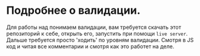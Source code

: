# Подробнее о валидации.
Для работы над понимаем валидации, вам требуется скачать этот репозиторий к себе, открыть его, запустить при помощи `live server`.
Дальше требуется просто 'ходить' по уровням валидации. Смотря в JS код и читая все комментарии и смотря как это работет на деле.
